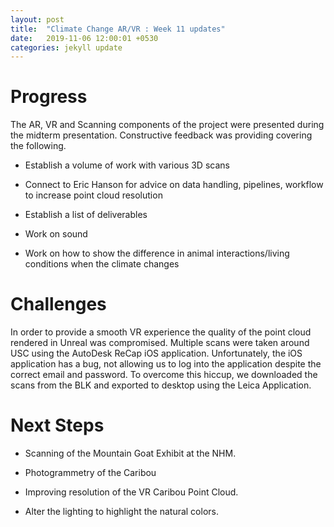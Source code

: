 ```yaml
---
layout: post
title:  "Climate Change AR/VR : Week 11 updates"
date:   2019-11-06 12:00:01 +0530
categories: jekyll update
---
```


# Progress
The AR, VR and Scanning components of the project were presented during the midterm presentation. Constructive feedback was providing covering the following.
- Establish a volume of work with various 3D scans

- Connect to Eric Hanson for advice on data handling, pipelines, workflow to increase point cloud resolution

- Establish a list of deliverables

- Work on sound

- Work on how to show the difference in animal interactions/living conditions when the climate changes 

# Challenges
In order to provide a smooth VR experience the quality of the point cloud rendered in Unreal was compromised. Multiple scans were taken around USC using the AutoDesk ReCap iOS application. Unfortunately, the iOS application has a bug, not allowing us to log into the application despite the correct email and password. To overcome this hiccup, we downloaded the scans from the BLK and exported to desktop using the Leica Application.

# Next Steps
- Scanning of the Mountain Goat Exhibit at the NHM.

- Photogrammetry of the Caribou

- Improving resolution of the VR Caribou Point Cloud.

- Alter the lighting to highlight the natural colors. 
